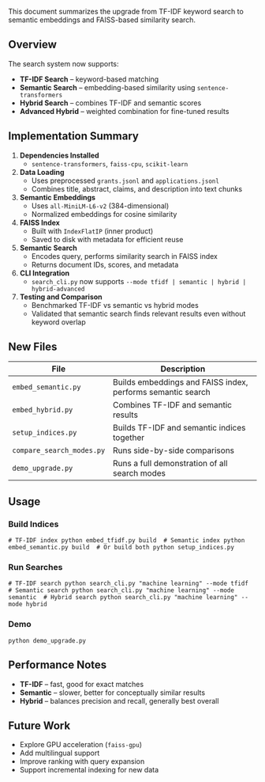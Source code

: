 This document summarizes the upgrade from TF-IDF keyword search to semantic embeddings and FAISS-based similarity search.

## Overview

The search system now supports:

- **TF-IDF Search** – keyword-based matching
- **Semantic Search** – embedding-based similarity using `sentence-transformers`
- **Hybrid Search** – combines TF-IDF and semantic scores
- **Advanced Hybrid** – weighted combination for fine-tuned results

## Implementation Summary

1. **Dependencies Installed**
    - `sentence-transformers`, `faiss-cpu`, `scikit-learn`
2. **Data Loading**
    - Uses preprocessed `grants.jsonl` and `applications.jsonl`
    - Combines title, abstract, claims, and description into text chunks
3. **Semantic Embeddings**
    - Uses `all-MiniLM-L6-v2` (384-dimensional)
    - Normalized embeddings for cosine similarity
4. **FAISS Index**
    - Built with `IndexFlatIP` (inner product)
    - Saved to disk with metadata for efficient reuse
5. **Semantic Search**
    - Encodes query, performs similarity search in FAISS index
    - Returns document IDs, scores, and metadata
6. **CLI Integration**
    - `search_cli.py` now supports `--mode tfidf | semantic | hybrid | hybrid-advanced`
7. **Testing and Comparison**
    - Benchmarked TF-IDF vs semantic vs hybrid modes
    - Validated that semantic search finds relevant results even without keyword overlap

## New Files

| File                      | Description                                                 |
| ------------------------- | ----------------------------------------------------------- |
| `embed_semantic.py`       | Builds embeddings and FAISS index, performs semantic search |
| `embed_hybrid.py`         | Combines TF-IDF and semantic results                        |
| `setup_indices.py`        | Builds TF-IDF and semantic indices together                 |
| `compare_search_modes.py` | Runs side-by-side comparisons                               |
| `demo_upgrade.py`         | Runs a full demonstration of all search modes               |

## Usage

### Build Indices

`# TF-IDF index python embed_tfidf.py build  # Semantic index python embed_semantic.py build  # Or build both python setup_indices.py`

### Run Searches

`# TF-IDF search python search_cli.py "machine learning" --mode tfidf  # Semantic search python search_cli.py "machine learning" --mode semantic  # Hybrid search python search_cli.py "machine learning" --mode hybrid`

### Demo

`python demo_upgrade.py`

## Performance Notes

- **TF-IDF** – fast, good for exact matches
- **Semantic** – slower, better for conceptually similar results
- **Hybrid** – balances precision and recall, generally best overall

## Future Work

- Explore GPU acceleration (`faiss-gpu`)
- Add multilingual support
- Improve ranking with query expansion
- Support incremental indexing for new data